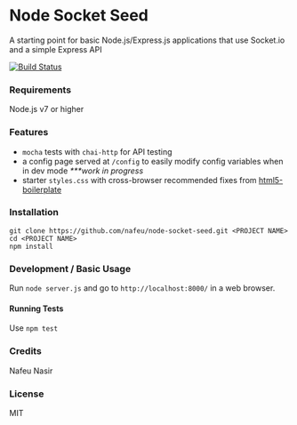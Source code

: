 # Node Socket Seed

A starting point for basic Node.js/Express.js applications that use Socket.io and a simple Express API

[![Build Status](https://travis-ci.org/nafeu/node-socket-seed.svg?branch=master)](https://travis-ci.org/nafeu/node-socket-seed)

### Requirements

Node.js v7 or higher

### Features

- `mocha` tests with `chai-http` for API testing
- a config page served at `/config` to easily modify config variables when in dev mode _***work in progress_
- starter `styles.css` with cross-browser recommended fixes from [html5-boilerplate](https://github.com/h5bp/html5-boilerplate)

### Installation

```
git clone https://github.com/nafeu/node-socket-seed.git <PROJECT NAME>
cd <PROJECT NAME>
npm install
```

### Development / Basic Usage

Run `node server.js` and go to `http://localhost:8000/` in a web browser.

#### Running Tests

Use `npm test`

### Credits

Nafeu Nasir

### License

MIT